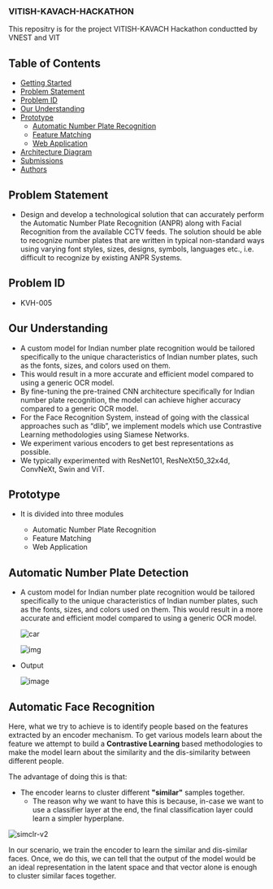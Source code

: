 ### VITISH-KAVACH-HACKATHON
This repositry is for the project VITISH-KAVACH Hackathon conductted by VNEST and VIT
## Table of Contents
- [Getting Started](#getting-started)
- [Problem Statement](#problem-statement)
- [Problem ID](#problem-id)
- [Our Understanding](#our-understanding)
- [Prototype](#prototype)
    - [Automatic Number Plate Recognition](#automatic-number-plate-recognition)
    - [Feature Matching](#feature-matching)
    - [Web Application](#web-application)     
- [Architecture Diagram](#architecture-diagram)
- [Submissions](#submissions)
- [Authors](#authors)

## Problem Statement
 - Design and develop a technological solution that can accurately perform the Automatic Number Plate Recognition (ANPR) along with Facial Recognition from the available CCTV feeds. The solution should be able to recognize number plates that are written in typical non-standard ways using varying font styles, sizes, designs, symbols, languages etc., i.e. difficult to recognize by existing ANPR Systems.

## Problem ID
 - KVH-005 
 
 ## Our Understanding
 - A custom model for Indian number plate recognition would be tailored specifically to the unique characteristics of Indian number plates, such as the fonts, sizes, and colors used on them. 
- This would result in a more accurate and efficient model compared to using a generic OCR model. 
- By fine-tuning the pre-trained CNN architecture specifically for Indian number plate recognition, the model can achieve higher accuracy compared to a generic OCR model. 
- For the Face Recognition System, instead of going with the classical approaches such as “dlib”, we implement models which use Contrastive Learning methodologies using Siamese Networks.
- We experiment various encoders to get best representations as possible. 
- We typically experimented with ResNet101, ResNeXt50_32x4d, ConvNeXt, Swin and ViT.
 
 ## Prototype
 - It is divided into three modules

   - Automatic Number Plate Recognition
   - Feature Matching
   - Web Application

## Automatic Number Plate Detection
- A custom model for Indian number plate recognition would be tailored specifically to the unique characteristics of Indian number plates, such as the fonts, sizes, and colors used on them. This would result in a more accurate and efficient model compared to using a generic OCR model.
   
   ![car](https://user-images.githubusercontent.com/50861092/227682124-9a500d1f-62ca-4bac-be29-d0b80e58207b.jpg)

   ![img](https://user-images.githubusercontent.com/50861092/227682145-87a1037a-0080-4276-95f4-002ec50f52b9.jpg)
   
- Output


   ![image](https://user-images.githubusercontent.com/50861092/227682152-e449b0f6-e7a7-4cc5-9649-52d295c2a2aa.png)

## Automatic Face Recognition
Here, what we try to achieve is to identify people based on the features extracted by an encoder mechanism. To get various models learn about the feature we attempt to build a __Contrastive Learning__ based methodologies to make the model learn about the similarity and the dis-similarity between different people.

The advantage of doing this is that:
- The encoder learns to cluster different __"similar"__ samples together.
    - The reason why we want to have this is because, in-case we want to use a classifier layer at the end, the final classification layer could learn a simpler hyperplane.

![simclr-v2](https://miro.medium.com/v2/resize:fit:1000/format:webp/1*uJNFn4zT3U3wNZqFsQgoiA.jpeg)

In our scenario, we train the encoder to learn the similar and dis-similar faces. Once, we do this, we can tell that the output of the model would be an ideal representation in the latent space and that vector alone is enough to cluster similar faces together.
